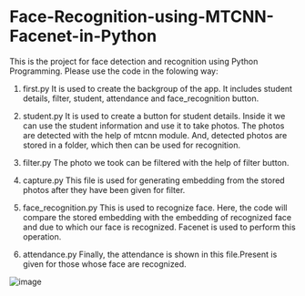 # Face-Recognition-using-MTCNN-Facenet-in-Python
This is the project for face detection and recognition  using Python Programming. 
Please use the code in the folowing way:
1. first.py
It is used to create the backgroup of the app. It includes student details, filter, student, attendance and face_recognition button.

2. student.py
  It is used to create a button for student details. Inside it we can use the student information and use it to take photos. The photos are detected with the help of mtcnn module. And, detected photos are stored in a folder, which then can be used for recognition.
   
3. filter.py
  The photo we took can be filtered with the help of filter button.
   
4. capture.py
  This file is used for generating embedding from the stored photos after they have been given for filter.

5. face_recognition.py
   This is used to recognize face. Here, the code will compare the stored embedding with the embedding of recognized face and due to which our face is recognized. Facenet is used to perform this operation.
   
6. attendance.py
     Finally, the attendance is shown in this file.Present is given for those whose face are recognized.

![image](https://github.com/user-attachments/assets/0e7f0996-f5c0-42e7-9f10-83bb564e682b)

   

